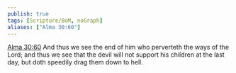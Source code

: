 ```yaml
---
publish: true
tags: [Scripture/BoM, noGraph]
aliases: ["Alma 30:60"]
---
```

[Alma 30:60](https://churchofjesuschrist.org/study/scriptures/bofm/alma/30?lang=eng&id=p60#p60) And thus we see the end of him who perverteth the ways of the Lord; and thus we see that the devil will not support his children at the last day, but doth speedily drag them down to hell.




